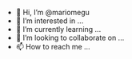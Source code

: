 - 👋 Hi, I’m @mariomegu
- 👀 I’m interested in ...
- 🌱 I’m currently learning ...
- 💞️ I’m looking to collaborate on ...
- 📫 How to reach me ...

<!---
mariomegu/mariomegu is a ✨ special ✨ repository because its `README.md` (this file) appears on your GitHub profile.
You can click the Preview link to take a look at your changes.
--->
